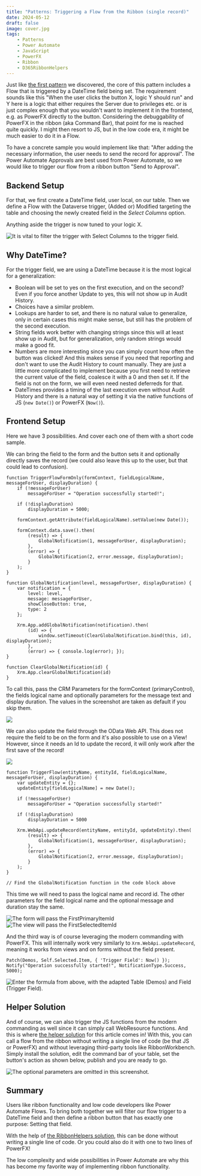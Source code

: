 ```yaml
---
title: "Patterns: Triggering a Flow from the Ribbon (single record)"
date: 2024-05-12
draft: false
image: cover.jpg
tags: 
    - Patterns
    - Power Automate
    - JavaScript
    - PowerFX
    - Ribbon
    - D365RibbonHelpers
---
```


Just like [the first pattern](/post/pattern/date-flow/) we discovered, the core of this pattern includes a Flow that is triggered by a DateTime field being set. The requirement sounds like this "When the user clicks the button X, logic Y should run" and Y here is a logic that either requires the Server due to privileges etc. or is just complex enough that you wouldn't want to implement it in the frontend, e.g. as PowerFX directly to the button. Considering the debuggability of PowerFX in the ribbon (aka Command Bar), that point for me is reached quite quickly. I might then resort to JS, but in the low code era, it might be much easier to do it in a Flow.

To have a concrete sample you would implement like that: "After adding the necessary information, the user needs to send the record for approval". The Power Automate Approvals are best used from Power Automate, so we would like to trigger our flow from a ribbon button "Send to Approval".

## Backend Setup
For that, we first create a DateTime field, user local, on our table. Then we define a Flow with the Dataverse trigger, (Added or) Modified targeting the table and choosing the newly created field in the _Select Columns_ option.

Anything aside the trigger is now tuned to your logic X.

![It is vital to filter the trigger with _Select Columns_ to the trigger field.](Trigger.jpg)

## Why DateTime?
For the trigger field, we are using a DateTime because it is the most logical for a generalization:
- Boolean will be set to yes on the first execution, and on the second? Even if you force another Update to yes, this will not show up in Audit History.
- Choices have a similar problem.
- Lookups are harder to set, and there is no natural value to generalize, only in certain cases this might make sense, but still has the problem of the second execution.
- String fields work better with changing strings since this will at least show up in Audit, but for generalization, only random strings would make a good fit.
- Numbers are more interesting since you can simply count how often the button was clicked! And this makes sense if you need that reporting and don't want to use the Audit History to count manually. They are just a little more complicated to implement because you first need to retrieve the current value of the field, coalesce it with a 0 and then set it. If the field is not on the form, we will even need nested deferreds for that. 
- DateTimes provides a timing of the last execution even without Audit History and there is a natural way of setting it via the native functions of JS (`new Date()`) or PowerFX (`Now()`).

## Frontend Setup
Here we have 3 possibilities. And cover each one of them with a short code sample.

We can bring the field to the form and the button sets it and optionally directly saves the record (we could also leave this up to the user, but that could lead to confusion).

``` JS
function TriggerFlowFormOnly(formContext, fieldLogicalName, messageForUser, displayDuration) {
    if (!messageForUser)
        messageForUser = "Operation successfully started!";
    
    if (!displayDuration)
        displayDuration = 5000;
        
    formContext.getAttribute(fieldLogicalName).setValue(new Date());
    
    formContext.data.save().then(
        (result) => {
            GlobalNotification(1, messageForUser, displayDuration);
        },
        (error) => {
            GlobalNotification(2, error.message, displayDuration);
        }
    );
}

function GlobalNotification(level, messageForUser, displayDuration) {
    var notification = {
        level: level,
        message: messageForUser,
        showCloseButton: true,
        type: 2
    };

    Xrm.App.addGlobalNotification(notification).then(
        (id) => {
            window.setTimeout(ClearGlobalNotification.bind(this, id), displayDuration);
        }, 
        (error) => { console.log(error); });
}

function ClearGlobalNotification(id) {
    Xrm.App.clearGlobalNotification(id)
}
```

To call this, pass the CRM Parameters for the formContext (primaryControl), the fields logical name and optionally parameters for the message text and display duration. The values in the screenshot are taken as default if you skip them.

![](CommandForm.jpg)

We can also update the field through the OData Web API. This does not require the field to be on the form and it's also possible to use on a View! However, since it needs an Id to update the record, it will only work after the first save of the record!

![](DisplayRule.jpg)

``` JS
function TriggerFlow(entityName, entityId, fieldLogicalName, messageForUser, displayDuration) {
    var updateEntity = {};
    updateEntity[fieldLogicalName] = new Date();
    
    if (!messageForUser)
        messageForUser = "Operation successfully started!"
    
    if (!displayDuration)
        displayDuration = 5000
        
    Xrm.WebApi.updateRecord(entityName, entityId, updateEntity).then(
        (result) => {
            GlobalNotification(1, messageForUser, displayDuration);
        },
        (error) => {
            GlobalNotification(2, error.message, displayDuration);
        }
    );
}

// Find the GlobalNotification function in the code block above
```

This time we will need to pass the logical name and record id. The other parameters for the field logical name and the optional message and duration stay the same.

![The form will pass the FirstPrimaryItemId](Command.jpg) ![The view will pass the FirstSelectedItemId](CommandView.jpg)

And the third way is of course leveraging the modern commanding with PowerFX. This will internally work very similarly to `Xrm.WebApi.updateRecord`, meaning it works from views and on forms without the field present.

``` JS
Patch(Demos, Self.Selected.Item, { 'Trigger Field': Now() });
Notify("Operation successfully started!", NotificationType.Success, 5000);
```

![Enter the formula from above, with the adapted Table (Demos) and Field (Trigger Field).](PowerFX.jpg)

## Helper Solution
And of course, we can also trigger the JS functions from the modern commanding as well since it can simply call WebResource functions. And this is where [the helper solution](https://github.com/Kunter-Bunt/D365RibbonHelpers) for this article comes in! With this, you can call a flow from the ribbon without writing a single line of code (be that JS or PowerFX) and without leveraging third-party tools like RibbonWorkbench. Simply install the solution, edit the command bar of your table, set the button's action as shown below, publish and you are ready to go.

![The optional parameters are omitted in this screenshot.](CommandJS.jpg)

## Summary
Users like ribbon functionality and low code developers like Power Automate Flows. To bring both together we will filter our flow trigger to a DateTime field and then define a ribbon button that has exactly one purpose: Setting that field.

With the help of [the RibbonHelpers solution](https://github.com/Kunter-Bunt/D365RibbonHelpers), this can be done without writing a single line of code. Or you could also do it with one to two lines of PowerFX!

The low complexity and wide possibilities in Power Automate are why this has become my favorite way of implementing ribbon functionality.

